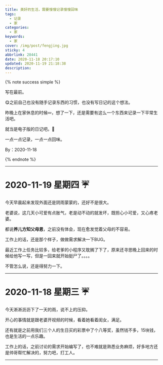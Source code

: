 ```yaml
---
title: 美好的生活，需要慢慢记录慢慢回味
tags:
  - 记录
  - 家
categories:
  - 家
keywords:
  - 家
cover: /img/post/fengjing.jpg
sticky: 4
abbrlink: 28441
date: 2020-11-18 20:17:10
updated: 2020-11-19 21:18:38
description:
---
```


{% note success simple %}

写在最前。

:yum:之前自己也没有随手记录东西的习惯，也没有写日记的这个想法。

昨晚上在家休息的时候:zzz:，想了一下，还是需要有这么一个东西来记录一下平常生活吧。

就当是电子版的日记吧。:notebook:

一点一点记录，一点一点回味。

By：2020-11-18

{% endnote %}

---

# 2020-11-19    星期四    :umbrella:

今天早晨起来发现外面还是阴雨蒙蒙的，还好不是很大。

老婆说，这几天小可爱有点胀气，老是动不动的就发坏，既担心小可爱，又心疼老婆。

都说**养儿方知父母恩**，之前没有体会，现在愈发觉着父母的不容易。

工作上的话，还是那个样子，做做需求解决一下BUG。

最近工作上任务比较多，给老爹的小程序又耽搁了下了，原来还寻思晚上回来的时候给他写一写，但是一回来就开始挺尸了。。。。

不管怎么说，还是得努力一下。

---

# 2020-11-18    星期三    :umbrella:

今天淅淅沥沥下了一天的雨，说不上的压抑。

开心的事情就是跟老婆开视频的时候，看着她看着闺女，满足。

还有就是之前用我们三个人的生日买的彩票中了个八等奖，虽然钱不多，15块钱，也是生活的一点乐趣。

工作上的话，之前讨论的需求开始编写了，也不难就是熟悉业务麻烦，好多地方还是帅哥帮忙解决的，努力吧，打工人。

---

